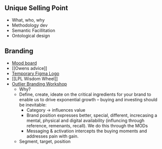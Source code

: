 ## Unique Selling Point
- What, who, why
- Methodology dev
- Semantic Facillitation
- Ontological design

## Branding
- [Mood board](https://www.figma.com/file/99H5kRrQFNGLflwupbNOZp/LunarPunk-Branding?node-id=0%3A1)
- [[Owens advice]]
- [Temporary Figma Logo](https://www.figma.com/file/vfMTcHrtSo8S4EpvKFmFnQ/Logo)
- [[LPL Wisdom Wheel]]
- [Outlier Branding Workshop](assets/OutlierBrandWorkshop.pdf)
	- Why?
	- Define, create, ideate on the critical ingredients for your brand to enable us to drive exponential growth – buying and investing should be inevitable:
		- Category -> influences value  
		- Brand position expresses better, special, different, increcasing a mental, physical and digital availability (influncing through reference, remenants, recall). We do this through the MODs
		- Messaging & activation intercepts the buying moments and addresses pain with gain.
	- Segment, target, position


